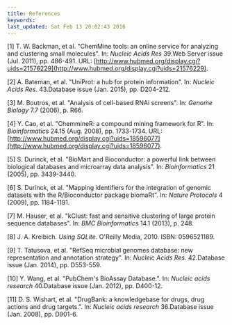 ```yaml
---
title: References
keywords: 
last_updated: Sat Feb 13 20:02:43 2016
---
```


[1] T. W. Backman, et al. "ChemMine tools: an online service for
analyzing and clustering small molecules". In: _Nucleic Acids Res_
39.Web Server issue (Jul. 2011), pp. 486-491. URL:
[http://www.hubmed.org/display.cgi?uids=21576229](http://www.hubmed.org/display.cgi?uids=21576229).

[2] A. Bateman, et al. "UniProt: a hub for protein information".
In: _Nucleic Acids Res._ 43.Database issue (Jan. 2015), pp.
D204-212.

[3] M. Boutros, et al. "Analysis of cell-based RNAi screens". In:
_Genome Biology_ 7.7 (2006), p. R66.

[4] Y. Cao, et al. "ChemmineR: a compound mining framework for R".
In: _Bioinformatics_ 24.15 (Aug. 2008), pp. 1733-1734. URL:
[http://www.hubmed.org/display.cgi?uids=18596077](http://www.hubmed.org/display.cgi?uids=18596077).

[5] S. Durinck, et al. "BioMart and Bioconductor: a powerful link
between biological databases and microarray data analysis". In:
_Bioinformatics_ 21 (2005), pp. 3439-3440.

[6] S. Durinck, et al. "Mapping identifiers for the integration of
genomic datasets with the R/Bioconductor package biomaRt". In:
_Nature Protocols_ 4 (2009), pp. 1184-1191.

[7] M. Hauser, et al. "kClust: fast and sensitive clustering of
large protein sequence databases". In: _BMC Bioinformatics_ 14.1
(2013), p. 248.

[8] J. A. Kreibich. _Using SQLite_. O'Reilly Media, 2010. ISBN:
0596521189.

[9] T. Tatusova, et al. "RefSeq microbial genomes database: new
representation and annotation strategy". In: _Nucleic Acids Res._
42.Database issue (Jan. 2014), pp. D553-559.

[10] Y. Wang, et al. "PubChem's BioAssay Database.". In: _Nucleic
acids research_ 40.Database issue (Jan. 2012), pp. D400-12.

[11] D. S. Wishart, et al. "DrugBank: a knowledgebase for drugs,
drug actions and drug targets.". In: _Nucleic acids research_
36.Database issue (Jan. 2008), pp. D901-6.
